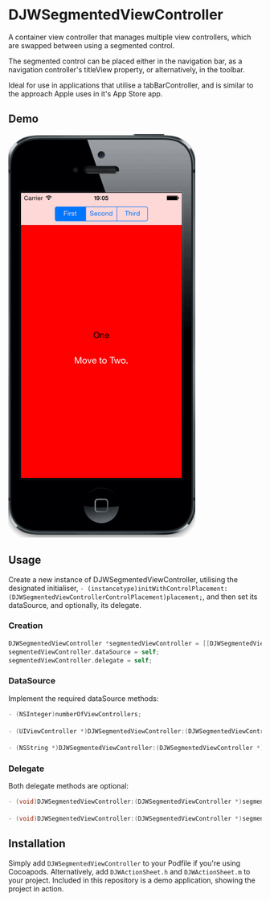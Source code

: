 # DJWSegmentedViewController

A container view controller that manages multiple view controllers, which are swapped between using a segmented control. 

The segmented control can be placed either in the navigation bar, as a navigation controller's titleView property, or alternatively, in the toolbar.

Ideal for use in applications that utilise a tabBarController, and is similar to the approach Apple uses in it's App Store app.

## Demo

![Screenshot](https://raw.githubusercontent.com/danwilliams64/DJWSegmentedViewController/master/Screenshots/DJWSegmentedViewControllerDemo1.gif)

## Usage

Create a new instance of DJWSegmentedViewController, utilising the designated initialiser, ```- (instancetype)initWithControlPlacement:(DJWSegmentedViewControllerControlPlacement)placement;```, and then set its dataSource, and optionally, its delegate.

### Creation

```objective-c
DJWSegmentedViewController *segmentedViewController = [[DJWSegmentedViewController alloc] initWithControlPlacement:DJWSegmentedViewControllerControlPlacementNavigationBar];
segmentedViewController.dataSource = self;
segmentedViewController.delegate = self;
```

### DataSource

Implement the required dataSource methods:

```objective-c
- (NSInteger)numberOfViewControllers;

- (UIViewController *)DJWSegmentedViewController:(DJWSegmentedViewController *)segmentedViewController viewControllerAtIndex:(NSInteger)index;

- (NSString *)DJWSegmentedViewController:(DJWSegmentedViewController *)segmentedViewController segmentedControlTitleForIndex:(NSInteger)index;
```

### Delegate

Both delegate methods are optional:

```objective-c
- (void)DJWSegmentedViewController:(DJWSegmentedViewController *)segmentedViewController willMoveToViewControllerAtIndex:(NSInteger)newIndex;

- (void)DJWSegmentedViewController:(DJWSegmentedViewController *)segmentedViewController didMoveToViewControllerAtIndex:(NSInteger)newIndex;
```

## Installation

Simply add `DJWSegmentedViewController` to your Podfile if you're using Cocoapods. Alternatively, add `DJWActionSheet.h` and `DJWActionSheet.m` to your project. Included in this repository is a demo application, showing the project in action.
